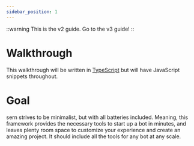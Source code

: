 ```yaml
---
sidebar_position: 1
---
```


::warning
This is the v2 guide. Go to the v3 guide!
::

# Walkthrough

This walkthrough will be written in [TypeScript](https://www.typescriptlang.org/) but will have JavaScript snippets throughout. 

# Goal

sern strives to be minimalist, but with all batteries included. Meaning, this framework provides the necessary tools
to start up a bot in minutes, and leaves plenty room space to customize your experience and create an amazing project.
It should include all the tools for any bot at any scale.

